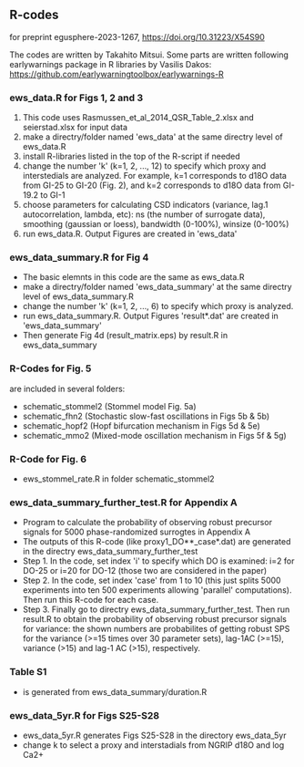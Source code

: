 ## R-codes
for preprint egusphere-2023-1267, https://doi.org/10.31223/X54S90

The codes are written by Takahito Mitsui. Some parts are written following earlywarnings package in R libraries by Vasilis Dakos: https://github.com/earlywarningtoolbox/earlywarnings-R 

### ews_data.R  for Figs 1, 2 and 3
1. This code uses Rasmussen_et_al_2014_QSR_Table_2.xlsx and seierstad.xlsx for input data
2. make a directry/folder named 'ews_data' at the same directry level of ews_data.R
3. install R-libraries listed in the top of the R-script if needed   
4. change the number 'k' (k=1, 2, ..., 12) to specify which proxy and interstedials are analyzed. For example, k=1 corresponds to d18O data from GI-25 to GI-20 (Fig. 2), and k=2 corresponds to d18O data from GI-19.2 to GI-1
5. choose parameters for calculating CSD indicators (variance, lag.1 autocorrelation, lambda, etc): ns (the number of surrogate data), smoothing (gaussian or loess), bandwidth (0-100%), winsize (0-100%)     
6. run ews_data.R. Output Figures are created in 'ews_data'

### ews_data_summary.R  for Fig 4
- The basic elemnts in this code are the same as ews_data.R
- make a directry/folder named 'ews_data_summary' at the same directry level of ews_data_summary.R
- change the number 'k' (k=1, 2, ..., 6) to specify which proxy is analyzed.
- run ews_data_summary.R. Output Figures 'result*.dat' are created in 'ews_data_summary'
- Then generate Fig 4d (result_matrix.eps) by result.R in ews_data_summary
  
### R-Codes for Fig. 5 
are included in several folders:
- schematic_stommel2 (Stommel model Fig. 5a)
- schematic_fhn2  (Stochastic slow-fast oscillations in Figs 5b & 5b)
- schematic_hopf2 (Hopf bifurcation mechanism in Figs 5d & 5e)
- schematic_mmo2  (Mixed-mode oscillation mechanism in Figs 5f & 5g)

### R-Code for Fig. 6 
- ews_stommel_rate.R in folder schematic_stommel2 

### ews_data_summary_further_test.R for Appendix A 
- Program to calculate the probability of observing robust precursor signals for 5000 phase-randomized surrogtes in Appendix A
- The outputs of this R-code (like proxy1_DO**_case*.dat) are generated in the directry ews_data_summary_further_test 
- Step 1. In the code, set index 'i' to specify which DO is examined: i=2 for DO-25 or i=20 for DO-12 (those two are considered in the paper)  
- Step 2. In the code, set index 'case' from 1 to 10 (this just splits 5000 experiments into ten 500 experiments allowing 'parallel' computations). Then run this R-code for each case.
- Step 3. Finally go to directry ews_data_summary_further_test. Then run result.R to obtain the probability of observing robust precursor signals for variance: the shown numbers are probabilites of getting robust SPS for the variance (>=15 times over 30 parameter sets), lag-1AC (>=15), variance (>15) and lag-1 AC (>15), respectively.


### Table S1
- is generated from ews_data_summary/duration.R

### ews_data_5yr.R for Figs S25-S28
- ews_data_5yr.R generates Figs S25-S28 in the directory ews_data_5yr
- change k to select a proxy and interstadials from NGRIP d18O and log Ca2+ 
